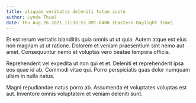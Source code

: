 ```yaml
---
title: aliquam veritatis deleniti totam iusto
author: Lynda Thiel
date: Thu Aug 26 2021 11:33:53 GMT-0400 (Eastern Daylight Time)
---
```

Et est rerum veritatis blanditiis quia omnis ut ut quia. Autem atque est eius non magnam ut ut ratione. Dolorem et veniam praesentium sint nemo aut amet. Consequuntur nemo et voluptas vero beatae tempora officia.

 Reprehenderit vel expedita ut non qui et et. Deleniti et reprehenderit ipsa eos quae id ab. Commodi vitae qui. Porro perspiciatis quas dolor numquam ullam in nulla natus.

 Magni repudiandae natus porro ab. Assumenda et voluptates voluptas est aut. Inventore omnis voluptatem et veniam deleniti sunt.